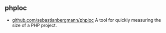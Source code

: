 ## phploc
- [github.com/sebastianbergmann/phploc](https://github.com/sebastianbergmann/phploc) A tool for quickly measuring the size of a PHP project.

